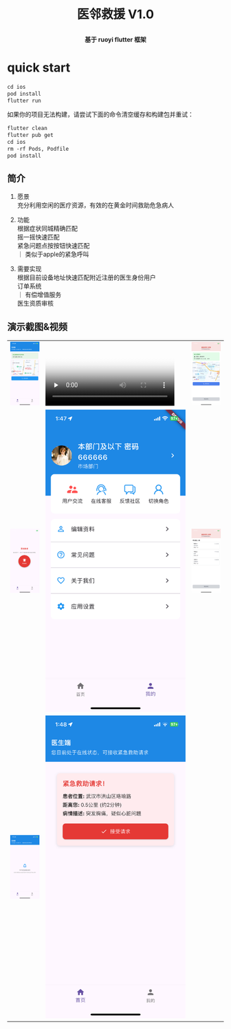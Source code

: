 
<h1 align="center" style="margin: 30px 0 30px; font-weight: bold;">医邻救援 V1.0</h1>
<h4 align="center">基于 ruoyi flutter 框架</h4>

# quick start
```
cd ios
pod install
flutter run
```

如果你的项目无法构建，请尝试下面的命令清空缓存和构建包并重试：
```
flutter clean
flutter pub get
cd ios
rm -rf Pods, Podfile
pod install
```

## 简介
1. 愿景  
    充分利用空闲的医疗资源，有效的在黄金时间救助危急病人  

2. 功能  
    根据症状同城精确匹配  
    摇一摇快速匹配  
    紧急问题点按按钮快速匹配  
    ｜ 类似于apple的紧急呼叫  

3. 需要实现  
    根据目前设备地址快速匹配附近注册的医生身份用户  
    订单系统  
    ｜ 有偿增值服务  
    医生资质审核  





## 演示截图&视频
<table>
    <tr>
        <td><img src="./screenshot/281746769774_.pic_hd.jpg"/></td>
        <td>
            <video id="video" controls="" preload="none" poster="封面">
                <source id="mp4" src="./screenshot/30_1746770002_raw.mp4" type="video/mp4">
            </videos>
        </td>
        <td><img src="./screenshot/291746769775_.pic_hd.jpg"/></td>
    </tr>
    <tr>
        <td><img src="./screenshot/231746769766_.pic_hd.jpg"/></td>
        <td><img src="./screenshot/241746769771_.pic_hd.jpg"/></td>
        <td><img src="./screenshot/251746769772_.pic_hd.jpg"/></td>
    </tr>
     <tr>
        <td><img src="./screenshot/261746769772_.pic_hd.jpg"/></td>
        <td><img src="./screenshot/271746769773_.pic_hd.jpg"/></td>
    </tr>
</table>

 



